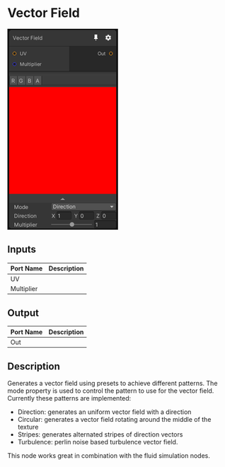 # Vector Field
![Mixture.VectorField](../../images/Mixture.VectorField.png)
## Inputs
Port Name | Description
--- | ---
UV | 
Multiplier | 

## Output
Port Name | Description
--- | ---
Out | 

## Description
Generates a vector field using presets to achieve different patterns. The mode property is used to control the pattern to use for the vector field.
Currently these patterns are implemented:
- Direction: generates an uniform vector field with a direction
- Circular: generates a vector field rotating around the middle of the texture
- Stripes: generates alternated stripes of direction vectors
- Turbulence: perlin noise based turbulence vector field.

This node works great in combination with the fluid simulation nodes.


